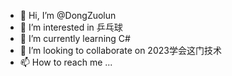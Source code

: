 - 👋 Hi, I’m @DongZuolun
- 👀 I’m interested in 乒乓球
- 🌱 I’m currently learning C#
- 💞️ I’m looking to collaborate on 2023学会这门技术
- 📫 How to reach me ...

<!---
DongZuolun/DongZuolun is a ✨ special ✨ repository because its `README.md` (this file) appears on your GitHub profile.
You can click the Preview link to take a look at your changes.
--->
